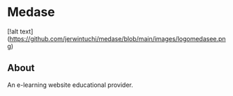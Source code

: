 # Medase
[!alt text] (https://github.com/jerwintuchi/medase/blob/main/images/logomedasee.png)
## About
An e-learning website educational provider.
